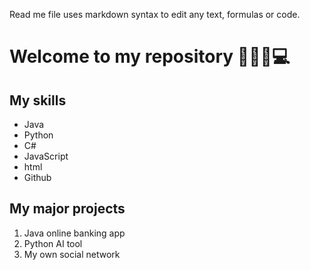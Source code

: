Read me file uses markdown syntax to edit any text, formulas or code.

# Welcome to my repository 👩🏻‍💻💻

## My skills
- Java
- Python
- C#
- JavaScript
- html
- Github

## My major projects
1. Java online banking app
2. Python AI tool
3. My own social network
